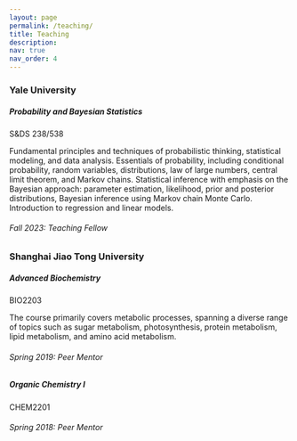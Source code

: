 ```yaml
---
layout: page
permalink: /teaching/
title: Teaching
description:
nav: true
nav_order: 4
---
```


<h3 class="mt-4">Yale University</h3>

<div class="card mt-3">
  <div class="p-3">
    <div class="row">
      <div class="col-sm-10">
        <h5 class="card-title"><a>Probability and Bayesian Statistics</a></h5>
      </div>
      <div class="col-sm-2 text-left text-sm-right">
        <span class="badge">
            S&DS 238/538
        </span>
      </div>
    </div>
    <p> Fundamental principles and techniques of probabilistic thinking, statistical modeling, and data analysis. Essentials of probability, including conditional probability, random variables, distributions, law of large numbers, central limit theorem, and Markov chains. Statistical inference with emphasis on the Bayesian approach: parameter estimation, likelihood, prior and posterior distributions, Bayesian inference using Markov chain Monte Carlo. Introduction to regression and linear models. </p>
    <h6 class="mt-2 mt-sm-0"><i>Fall 2023: Teaching Fellow</i></h6>
  </div>
</div>



<h3 class="mt-4">Shanghai Jiao Tong University</h3>

<div class="card mt-3">
  <div class="p-3">
    <div class="row">
      <div class="col-sm-10">
        <h5 class="card-title"><a>Advanced Biochemistry</a></h5>
      </div>
      <div class="col-sm-2 text-left text-sm-right">
        <span class="badge">
            BIO2203
        </span>
      </div>
    </div>
    <p> The course primarily covers metabolic processes, spanning a diverse range of topics such as sugar metabolism, photosynthesis, protein metabolism, lipid metabolism, and amino acid metabolism. </p>
    <h6 class="mt-2 mt-sm-0"><i>Spring 2019: Peer Mentor</i></h6>
  </div>
</div>


<div class="card mt-3">
  <div class="p-3">
    <div class="row">
      <div class="col-sm-10">
        <h5 class="card-title"><a>Organic Chemistry I</a></h5>
      </div>
      <div class="col-sm-2 text-left text-sm-right">
        <span class="badge">
            CHEM2201
        </span>
      </div>
    </div>
    <h6 class="mt-2 mt-sm-0"><i>Spring 2018: Peer Mentor</i></h6>
  </div>
</div>
